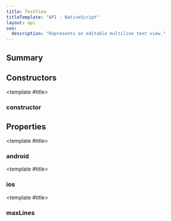```yaml
---
title: TextView
titleTemplate: "API - NativeScript"
layout: api
seo:
  description: "Represents an editable multiline text view."
---
```


<!-- This page is auto generated, do not edit manually. -->
<!-- Run "yarn generate:api-docs" to regenerate -->

<script setup lang="ts">
  import { provide } from "vue";
  import API_DATA from "./TextView.data.json";
  
  provide('API_DATA', API_DATA);
</script>

<APIRefHierarchy v-once />

<APIRefComment commentBase64="eyJibG9ja1RhZ3MiOltdLCJtb2RpZmllclRhZ3MiOnt9LCJzdW1tYXJ5IjpbeyJraW5kIjoidGV4dCIsInRleHQiOiJSZXByZXNlbnRzIGFuIGVkaXRhYmxlIG11bHRpbGluZSB0ZXh0IHZpZXcuIn1dfQ==" v-once />

## <Heading ignore>Summary</Heading>

<APIRefSummary v-once />

## Constructors

<div class="">

<APIRef for="26653" v-once>

<template #title>

### constructor

</template>

</APIRef>

</div>

## Properties

<div class="">

<APIRef for="26655" v-once>

<template #title>

### android

</template>

</APIRef>

</div>

<div class="">

<APIRef for="26656" v-once>

<template #title>

### ios

</template>

</APIRef>

</div>

<div class="">

<APIRef for="26657" v-once>

<template #title>

### maxLines

</template>

</APIRef>

</div>
